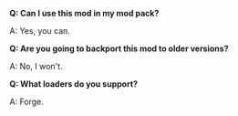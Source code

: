 **Q: Can I use this mod in my mod pack?**

A: Yes, you can.

**Q: Are you going to backport this mod to older versions?**

A: No, I won't.

**Q: What loaders do you support?**

A: Forge.